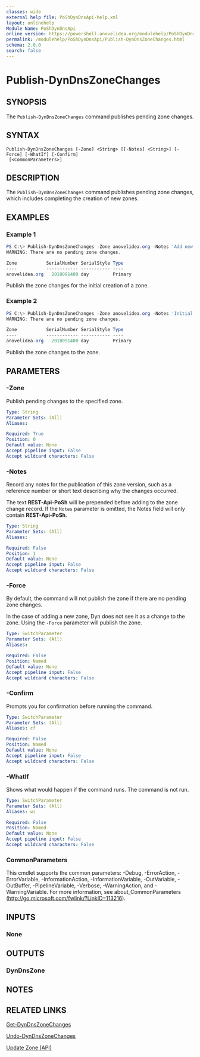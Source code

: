 ```yaml
---
classes: wide
external help file: PoShDynDnsApi-help.xml
layout: onlinehelp
Module Name: PoShDynDnsApi
online version: https://powershell.anovelidea.org/modulehelp/PoShDynDnsApi/Publish-DynDnsZoneChanges.html
permalink: /modulehelp/PoShDynDnsApi/Publish-DynDnsZoneChanges.html
schema: 2.0.0
search: false
---
```


# Publish-DynDnsZoneChanges

## SYNOPSIS
The `Publish-DynDnsZoneChanges` command publishes pending zone changes.

## SYNTAX

```
Publish-DynDnsZoneChanges [-Zone] <String> [[-Notes] <String>] [-Force] [-WhatIf] [-Confirm]
 [<CommonParameters>]
```

## DESCRIPTION
The `Publish-DynDnsZoneChanges` command publishes pending zone changes, which includes completing the creation of new zones.

## EXAMPLES

### Example 1
```powershell
PS C:\> Publish-DynDnsZoneChanges -Zone anovelidea.org -Notes 'Add new record to zone.' -Force -Confirm:$false
WARNING: There are no pending zone changes.

Zone           SerialNumber SerialStyle Type
----           ------------ ----------- ----
anovelidea.org   2018091400 day         Primary
```

Publish the zone changes for the initial creation of a zone.

### Example 2
```powershell
PS C:\> Publish-DynDnsZoneChanges -Zone anovelidea.org -Notes 'Initial creation of zone.' -Force -Confirm:$false
WARNING: There are no pending zone changes.

Zone           SerialNumber SerialStyle Type
----           ------------ ----------- ----
anovelidea.org   2018091400 day         Primary
```

Publish the zone changes to the zone.

## PARAMETERS

### -Zone
Publish pending changes to the specified zone.

```yaml
Type: String
Parameter Sets: (All)
Aliases:

Required: True
Position: 0
Default value: None
Accept pipeline input: False
Accept wildcard characters: False
```

### -Notes
Record any notes for the publication of this zone version, such as a reference number or short text describing why the
changes occurred.

The text **REST-Api-PoSh** will be prepended before adding to the zone change record. If the `Notes` parameter is
omitted, the Notes field will only contain **REST-Api-PoSh**.

```yaml
Type: String
Parameter Sets: (All)
Aliases:

Required: False
Position: 1
Default value: None
Accept pipeline input: False
Accept wildcard characters: False
```

### -Force
By default, the command will not publish the zone if there are no pending zone changes.

In the case of adding a new zone, Dyn does not see it as a change to the zone. Using the `-Force` parameter will publish
the zone.

```yaml
Type: SwitchParameter
Parameter Sets: (All)
Aliases:

Required: False
Position: Named
Default value: None
Accept pipeline input: False
Accept wildcard characters: False
```

### -Confirm
Prompts you for confirmation before running the command.

```yaml
Type: SwitchParameter
Parameter Sets: (All)
Aliases: cf

Required: False
Position: Named
Default value: None
Accept pipeline input: False
Accept wildcard characters: False
```

### -WhatIf
Shows what would happen if the command runs. The command is not run.

```yaml
Type: SwitchParameter
Parameter Sets: (All)
Aliases: wi

Required: False
Position: Named
Default value: None
Accept pipeline input: False
Accept wildcard characters: False
```

### CommonParameters
This cmdlet supports the common parameters: -Debug, -ErrorAction, -ErrorVariable, -InformationAction, -InformationVariable, -OutVariable, -OutBuffer, -PipelineVariable, -Verbose, -WarningAction, and -WarningVariable. For more information, see about_CommonParameters (http://go.microsoft.com/fwlink/?LinkID=113216).

## INPUTS

### None

## OUTPUTS

### DynDnsZone

## NOTES

## RELATED LINKS

[Get-DynDnsZoneChanges](https://powershell.anovelidea.org/modulehelp/PoShDynDnsApi/Get-DynDnsZoneChanges.html)

[Undo-DynDnsZoneChanges](https://powershell.anovelidea.org/modulehelp/PoShDynDnsApi/Undo-DynDnsZoneChanges.html)

[Update Zone (API)](https://help.dyn.com/update-zone-api/)
